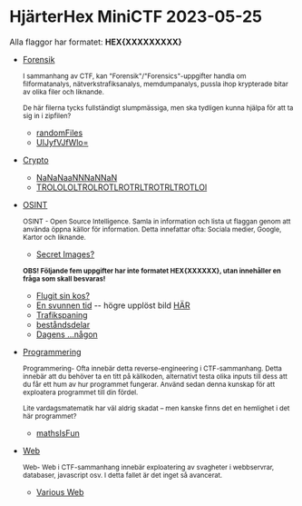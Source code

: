 # **HjärterHex MiniCTF 2023-05-25**

Alla flaggor har formatet: **HEX{XXXXXXXXX}**

* [Forensik](Forensik/)

  <sub>I sammanhang av CTF, kan "Forensik"/"Forensics"-uppgifter handla om filformatanalys, nätverkstrafiksanalys, memdumpanalys, pussla ihop krypterade bitar av olika filer och liknande.</sub>
  
  <sub>De här filerna tycks fullständigt slumpmässiga, men ska tydligen kunna hjälpa för att ta sig in i
  zipfilen?<sub>
  - [randomFiles](Forensik/randomFiles.zip)
  - [UlJyfVJfWlo=](Forensik/UlJyfVJfWlo=.zip)
  
* [Crypto](Crypto)
  
  - [NaNaNaaNNNaNNaN](Crypto/NaNaNaaNNNaNNaN.docx)
  - [TROLOLOLTROLROTLROTRLTROTRLTROTLOl](Crypto/TROLOLOLTROLROTLROTRLTROTRLTROTLOl.txt)
  
* [OSINT](OSINT/)

  <sub>OSINT - Open Source Intelligence. Samla in information och lista ut flaggan genom att använda öppna källor för information. Detta innefattar ofta: Sociala medier, Google, Kartor och liknande.</sub>
  
  - [Secret Images?](OSINT/tweet.png)
  
  <sub><b>OBS! Följande fem uppgifter har inte formatet HEX{XXXXXX}, utan innehåller en fråga som skall besvaras!</b></sub> 
  - [Flugit sin kos?](OSINT/flugitSinKos.png)
  - [En svunnen tid](OSINT/enSvunnenTid.png) -- högre upplöst bild [HÄR](OSINT/byggnad.jpg)
  - [Trafikspaning](OSINT/Trafikspaning)
  - [beståndsdelar](OSINT/beståndsdelar)
  - [Dagens ...någon](OSINT/dagensNågon.png)

* [Programmering](Programmering/)

  <sub>Programmering- Ofta innebär detta reverse-engineering i CTF-sammanhang. Detta innebär att du behöver ta en titt på källkoden, alternativt testa olika inputs till dess att du får ett hum av hur programmet
    fungerar. Använd sedan denna kunskap för att exploatera programmet till din fördel.</sub>

  <sub>Lite vardagsmatematik har väl aldrig skadat – men kanske finns det en hemlighet i det här programmet?</sub>
  
  - [mathsIsFun](Programmering/mathsIsFunDist.zip)

* [Web](Web/)

  <sub>Web- Web i CTF-sammanhang innebär exploatering av svagheter i webbservrar, databaser, javascript osv. I detta fallet är det inget så avancerat.</sub>
  
  - [Various Web](Web/variousWeb)

